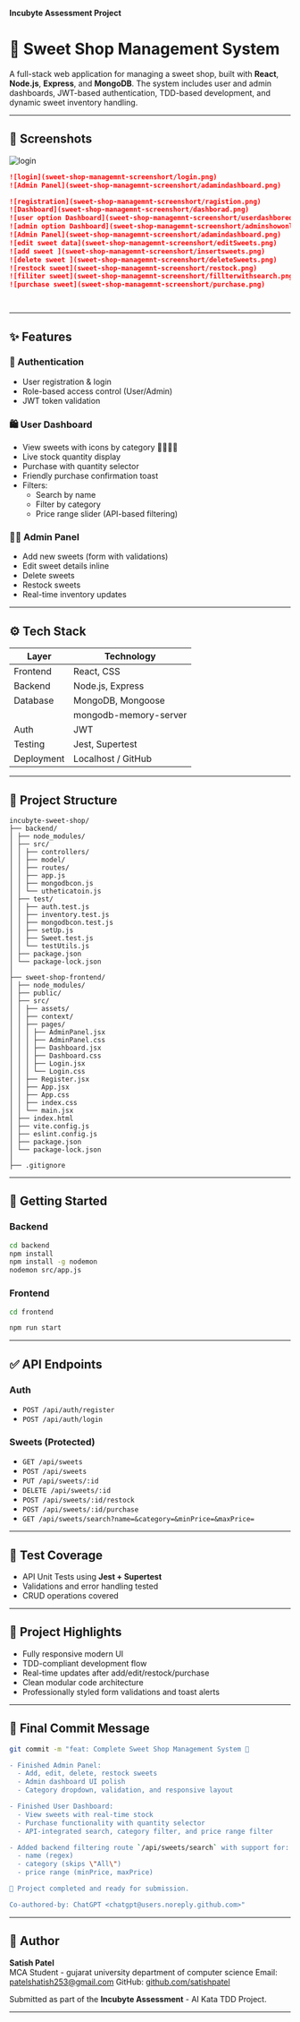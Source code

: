**Incubyte Assessment Project**  
# 🍬 Sweet Shop Management System

A full-stack web application for managing a sweet shop, built with **React**, **Node.js**, **Express**, and **MongoDB**. The system includes user and admin dashboards, JWT-based authentication, TDD-based development, and dynamic sweet inventory handling.

---

## 📸 Screenshots

![login](sweet-shop-managemnt-screenshort/login.png)

```md
![login](sweet-shop-managemnt-screenshort/login.png)
![Admin Panel](sweet-shop-managemnt-screenshort/adamindashboard.png)

![registration](sweet-shop-managemnt-screenshort/ragistion.png)
![Dashboard](sweet-shop-managemnt-screenshort/dashborad.png)
![user option Dashboard](sweet-shop-managemnt-screenshort/userdashbored.png)
![admin option Dashboard](sweet-shop-managemnt-screenshort/adminshowonly.png)
![Admin Panel](sweet-shop-managemnt-screenshort/adamindashboard.png)
![edit sweet data](sweet-shop-managemnt-screenshort/editSweets.png)
![add sweet ](sweet-shop-managemnt-screenshort/insertsweets.png)
![delete sweet ](sweet-shop-managemnt-screenshort/deleteSweets.png)
![restock sweet](sweet-shop-managemnt-screenshort/restock.png)
![filiter sweet](sweet-shop-managemnt-screenshort/fillterwithsearch.png)
![purchase sweet](sweet-shop-managemnt-screenshort/purchase.png)




```

---

## ✨ Features

### 👤 Authentication
- User registration & login
- Role-based access control (User/Admin)
- JWT token validation

### 🛍️ User Dashboard
- View sweets with icons by category 🍫🍬🍡🍥
- Live stock quantity display
- Purchase with quantity selector
- Friendly purchase confirmation toast
- Filters:
  - Search by name
  - Filter by category
  - Price range slider (API-based filtering)

### 🧑‍💼 Admin Panel
- Add new sweets (form with validations)
- Edit sweet details inline
- Delete sweets
- Restock sweets
- Real-time inventory updates

---

## ⚙️ Tech Stack

| Layer        | Technology         |
|--------------|--------------------|
| Frontend     | React, CSS         |
| Backend      | Node.js, Express   |
| Database     | MongoDB, Mongoose  |
               | mongodb-memory-server
| Auth         | JWT                |
| Testing      | Jest, Supertest    |
| Deployment   | Localhost / GitHub |

---

## 📂 Project Structure

```
incubyte-sweet-shop/
├── backend/
│ ├── node_modules/
│ ├── src/
│ │ ├── controllers/
│ │ ├── model/
│ │ ├── routes/
│ │ ├── app.js
│ │ ├── mongodbcon.js
│ │ └── utheticatoin.js
│ ├── test/
│ │ ├── auth.test.js
│ │ ├── inventory.test.js
│ │ ├── mongodbcon.test.js
│ │ ├── setUp.js
│ │ ├── Sweet.test.js
│ │ └── testUtils.js
│ ├── package.json
│ └── package-lock.json
│
├── sweet-shop-frontend/
│ ├── node_modules/
│ ├── public/
│ ├── src/
│ │ ├── assets/
│ │ ├── context/
│ │ ├── pages/
│ │ │ ├── AdminPanel.jsx
│ │ │ ├── AdminPanel.css
│ │ │ ├── Dashboard.jsx
│ │ │ ├── Dashboard.css
│ │ │ ├── Login.jsx
│ │ │ └── Login.css
│ │ ├── Register.jsx
│ │ ├── App.jsx
│ │ ├── App.css
│ │ ├── index.css
│ │ └── main.jsx
│ ├── index.html
│ ├── vite.config.js
│ ├── eslint.config.js
│ ├── package.json
│ └── package-lock.json
│
├── .gitignore

```

---

## 🚀 Getting Started

### Backend
```bash
cd backend
npm install
npm install -g nodemon
nodemon src/app.js
```

### Frontend
```bash
cd frontend

npm run start
```



---

## ✅ API Endpoints

### Auth
- `POST /api/auth/register`
- `POST /api/auth/login`

### Sweets (Protected)
- `GET /api/sweets`
- `POST /api/sweets`
- `PUT /api/sweets/:id`
- `DELETE /api/sweets/:id`
- `POST /api/sweets/:id/restock`
- `POST /api/sweets/:id/purchase`
- `GET /api/sweets/search?name=&category=&minPrice=&maxPrice=`

---

## 🧪 Test Coverage
- API Unit Tests using **Jest + Supertest**
- Validations and error handling tested
- CRUD operations covered

---

## 🧠 Project Highlights
- Fully responsive modern UI
- TDD-compliant development flow
- Real-time updates after add/edit/restock/purchase
- Clean modular code architecture
- Professionally styled form validations and toast alerts

---

## 📌 Final Commit Message

```bash
git commit -m "feat: Complete Sweet Shop Management System 🎉

- Finished Admin Panel:
  - Add, edit, delete, restock sweets
  - Admin dashboard UI polish
  - Category dropdown, validation, and responsive layout

- Finished User Dashboard:
  - View sweets with real-time stock
  - Purchase functionality with quantity selector
  - API-integrated search, category filter, and price range filter

- Added backend filtering route `/api/sweets/search` with support for:
  - name (regex)
  - category (skips \"All\")
  - price range (minPrice, maxPrice)

🎯 Project completed and ready for submission.

Co-authored-by: ChatGPT <chatgpt@users.noreply.github.com>"
```

---

## 👤 Author

**Satish Patel**  
MCA Student - gujarat university department of computer science
Email: patelshatish253@gmail.com
GitHub: [github.com/satishpatel](https://github.com/patelsatish25)

Submitted as part of the **Incubyte Assessment** - AI Kata TDD Project.

---


